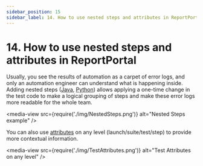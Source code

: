 ```yaml
---
sidebar_position: 15
sidebar_label: 14. How to use nested steps and attributes in ReportPortal
---
```


# 14. How to use nested steps and attributes in ReportPortal

Usually, you see the results of automation as a carpet of error logs, and only an automation engineer can understand what is happening inside. Adding nested steps ([Java](https://github.com/reportportal/client-java/wiki/Nested-steps), [Python](https://github.com/reportportal/client-Python/wiki/Nested-steps)) allows applying a one-time change in the test code to make a logical grouping of steps and make these error logs more readable for the whole team.

<media-view src={require('./img/NestedSteps.png')} alt="Nested Steps example" />

You can also use [attributes](https://github.com/reportportal/client-java/wiki/Test-item-attributes) on any level (launch/suite/test/step) to provide more contextual information.

<media-view src={require('./img/TestAttributes.png')} alt="Test Attributes on any level" />
